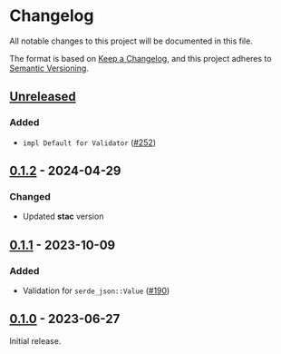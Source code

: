 # Changelog

All notable changes to this project will be documented in this file.

The format is based on [Keep a Changelog](https://keepachangelog.com/en/1.0.0/), and this project adheres to [Semantic Versioning](https://semver.org/spec/v2.0.0.html).

## [Unreleased]

### Added

- `impl Default for Validator` ([#252](https://github.com/stac-utils/stac-rs/pull/252))

## [0.1.2] - 2024-04-29

### Changed

- Updated **stac** version

## [0.1.1] - 2023-10-09

### Added

- Validation for `serde_json::Value` ([#190](https://github.com/stac-utils/stac-rs/pull/190))

## [0.1.0] - 2023-06-27

Initial release.

[Unreleased]: https://github.com/stac-utils/stac-rs/compare/stac-validate-v0.1.2...main
[0.1.2]: https://github.com/stac-utils/stac-rs/compare/stac-validate-v0.1.1..stac-validate-v0.1.2
[0.1.1]: https://github.com/stac-utils/stac-rs/compare/stac-validate-v0.1.0..stac-validate-v0.1.1
[0.1.0]: https://github.com/stac-utils/stac-rs/releases/tag/stac-validate-v0.1.0

<!-- markdownlint-disable-file MD024 -->
